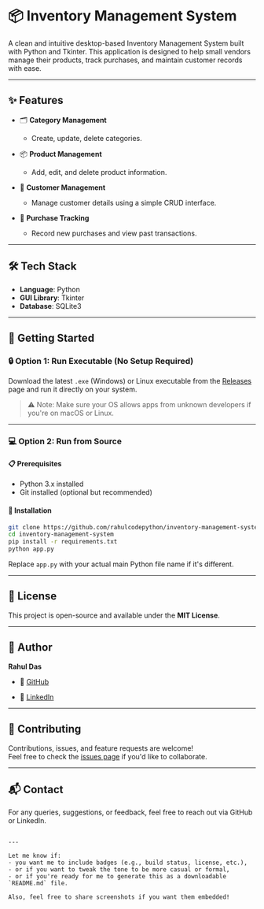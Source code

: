 # 📦 Inventory Management System

A clean and intuitive desktop-based Inventory Management System built with Python and Tkinter. This application is designed to help small vendors manage their products, track purchases, and maintain customer records with ease.

---

## ✨ Features

- 🗂️ **Category Management**  
  - Create, update, delete categories.

- 📦 **Product Management**  
  - Add, edit, and delete product information.

- 👥 **Customer Management**  
  - Manage customer details using a simple CRUD interface.

- 🧾 **Purchase Tracking**  
  - Record new purchases and view past transactions.

---

## 🛠 Tech Stack

- **Language**: Python
- **GUI Library**: Tkinter
- **Database**: SQLite3

---

## 🚀 Getting Started

### 🔒 Option 1: Run Executable (No Setup Required)

Download the latest `.exe` (Windows) or Linux executable from the [Releases](https://github.com/rahulcodepython/inventory-management-system/releases) page and run it directly on your system.

> ⚠️ Note: Make sure your OS allows apps from unknown developers if you're on macOS or Linux.

---

### 💻 Option 2: Run from Source

#### 📋 Prerequisites
- Python 3.x installed
- Git installed (optional but recommended)

#### 🔧 Installation

```bash
git clone https://github.com/rahulcodepython/inventory-management-system.git
cd inventory-management-system
pip install -r requirements.txt
python app.py
```

Replace `app.py` with your actual main Python file name if it's different.

---

## 📄 License

This project is open-source and available under the **MIT License**.

---

## 👤 Author

**Rahul Das**

- 🔗 [GitHub](https://github.com/rahulcodepython)
    
- 🔗 [LinkedIn](https://linkedin.com/in/rahulcodepython)
    

---

## 🤝 Contributing

Contributions, issues, and feature requests are welcome!  
Feel free to check the [issues page](https://github.com/rahulcodepython/inventory-management-system/issues) if you'd like to collaborate.

---

## 📬 Contact

For any queries, suggestions, or feedback, feel free to reach out via GitHub or LinkedIn.

```

---

Let me know if:
- you want me to include badges (e.g., build status, license, etc.),
- or if you want to tweak the tone to be more casual or formal,
- or if you're ready for me to generate this as a downloadable `README.md` file.

Also, feel free to share screenshots if you want them embedded!